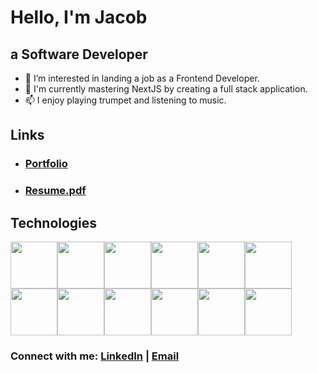 # Hello, I'm Jacob 
## a Software Developer

- 👀 I’m interested in landing a job as a Frontend Developer.
- 🌱 I'm currently mastering NextJS by creating a full stack application.
- 📫 I enjoy playing trumpet and listening to music.
## Links 
- ### [Portfolio](https://jacob-rodriguez.vercel.app/)
- ### [Resume.pdf](https://github.com/jacobrdz77/jacobrdz77/files/9348585/Resume.pdf)





## Technologies
<img src="https://user-images.githubusercontent.com/70309225/182934568-3a0a8c63-f023-490b-a50e-a3c0fb7a7ee3.png" style="width:75px"/><img src="https://user-images.githubusercontent.com/70309225/182934005-e46610aa-7e4f-46d9-8502-d0b3343d7fe4.png" style="width:75px"/><img src="https://user-images.githubusercontent.com/70309225/182934767-33b828be-8b16-4aba-8492-c5d86a970244.png" style="width:75px"/><img src="https://user-images.githubusercontent.com/70309225/182936517-51897833-9b37-4a25-852f-5d482d4e3490.png" style="width:75px"/><img src="https://user-images.githubusercontent.com/70309225/182934053-d63740d6-89d1-4941-add3-c2e0ef348cdf.png" style="width:75px"/><img src="https://user-images.githubusercontent.com/70309225/182936343-818e95e9-505e-4f98-912c-81c31dac6944.png" style="width:75px"/><img src="https://user-images.githubusercontent.com/70309225/182936249-2a2b9b0b-6f47-4204-968b-175d35dcbc81.png" style="width:75px"/><img src="https://user-images.githubusercontent.com/70309225/182935604-2805a1a3-102b-4b6c-92db-4382b5433b52.png" style="width:75px"/><img src="https://user-images.githubusercontent.com/70309225/182935920-75626d3c-5c16-40d0-8b0f-64294ffe70ef.png" style="width:75px"/><img src="https://user-images.githubusercontent.com/70309225/182934068-4d574881-17a6-425b-9d44-b7d7e615deda.png" style="width:75px"/><img src="https://user-images.githubusercontent.com/70309225/182934075-e3f557e9-f19a-46d1-9fba-678a50039305.png" style="width:75px"/><img src="https://user-images.githubusercontent.com/70309225/182934029-5f3a66a7-2178-4448-b1f0-71be3f5913ad.png" style="width:75px"/>

### Connect with me: [LinkedIn](https://www.linkedin.com/in/jacob-rodriguez-9112741b7/) | [Email](jacobrdz47@gmail.com)






